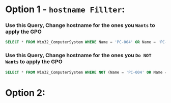 # Option 1 - `hostname Fillter`:
### Use this Query, Change hostname for the ones you `Wants` to apply the GPO 
```sql
SELECT * FROM Win32_ComputerSystem WHERE Name = 'PC-004' OR Name = 'PC-005'
```
### Use this Query, Change hostname for the ones you `Do NOT Wants` to apply the GPO
```sql
SELECT * FROM Win32_ComputerSystem WHERE NOT (Name = 'PC-004' OR Name = 'PC-005')
```

# Option 2:
